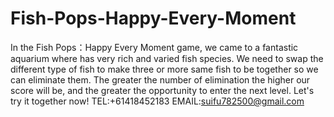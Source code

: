 # Fish-Pops-Happy-Every-Moment
In the Fish Pops：Happy Every Moment game, we came to a fantastic aquarium where has very rich and varied fish species. We need to swap the different type of fish to make three or more same fish to be together so we can eliminate them. The greater the number of elimination the higher our score will be, and the greater the opportunity to enter the next level. Let's try it together now!
TEL:+61418452183
EMAIL:suifu782500@gmail.com
